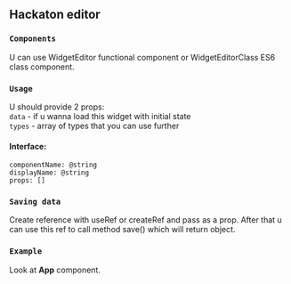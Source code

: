 ## Hackaton editor 

### `Components`

U can use WidgetEditor functional component or WidgetEditorClass ES6 class component.

### `Usage`

U should provide 2 props:   
`data` - if u wanna load this widget with initial state   
`types` - array of types that you can use further
#### Interface:
  `componentName: @string`   
  `displayName: @string`   
  `props: []`   

### `Saving data`

Create reference with useRef or createRef and pass as a prop.
After that u can use this ref to call method save() which will return object.

### `Example`

Look at **App** component.
